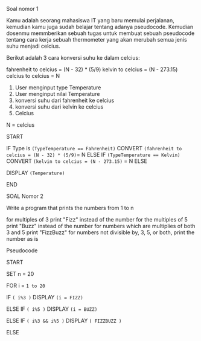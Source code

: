 Soal nomor 1 

Kamu adalah seorang mahasiswa IT yang baru memulai perjalanan, kemudian kamu juga sudah belajar tentang adanya pseudocode. 
Kemudian dosenmu memmberikan sebuah tugas untuk membuat sebuah pseudocode tentang cara kerja sebuah thermometer yang akan merubah 
semua jenis suhu menjadi celcius.

Berikut adalah 3 cara konversi suhu ke dalam celcius:

fahrenheit to celcius = (N - 32) * (5/9)
kelvin to celcius = (N - 273.15)
celcius to celcius = N


1. User menginput type Temperature
2. User menginput nilai Temperature
3. konversi suhu dari fahrenheit ke celcius
4. konversi suhu dari kelvin ke celcius 
5. Celcius


N = celcius

START
 
IF Type is `(TypeTemperature == Fahrenheit)`
        CONVERT `(fahrenheit to celcius = (N - 32) * (5/9)`= N
ELSE IF `(TypeTemperature == Kelvin)` 
        CONVERT `(kelvin to celcius = (N - 273.15)` = N
ELSE

DISPLAY `(Temperature)`

END


SOAL Nomor 2

Write a program that prints the numbers from 1 to n

for multiples of 3 print "Fizz" instead of the number
for the multiples of 5 print "Buzz" instead of the number
for numbers which are multiplies of both 3 and 5 print "FizzBuzz"
for numbers not divisible by, 3, 5, or both, print the number as is

 Pseudocode

START

SET n = 20

FOR i = `1 to 20` 

IF `( i%3 )`
DISPLAY `(i = FIZZ)`

ELSE IF `( i%5 )`
DISPLAY `(i = BUZZ)`

ELSE IF `( i%3 && i%5 )`
DISPLAY `( FIZZBUZZ )`

ELSE 












